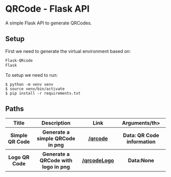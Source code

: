 # QRCode - Flask API

A simple Flask API to generate QRCodes.

## Setup
First we need to generate the virtual environment based on:
```requirements.txt
Flask-QRcode
Flask
```
To setup we need to run:
```shell script
$ python -m venv venv
$ source venv/bin/activate
$ pip install -r requirements.txt
```

## Paths
<table style="width:100%">
      <tr>
          <th>Title</th>
          <th>Description</th>
          <th>Link</th>
          <th>Arguments/th>
      </tr>
        <tr>
            <th>Simple QR Code</th>
            <th>Generate a simple QRCode in png</th>
            <th><a href="/qrcode" target="_blank">/qrcode</a></th>
            <th>Data: QR Code information</th>
        </tr>
        <tr>
            <th>Logo QR Code</th>
            <th>Generate a QRCode with logo in png</th>
            <th><a href="/qrcodeLogo" target="_blank">/qrcodeLogo</a></th>
            <th>Data:None</th>
        </tr>
</table>
